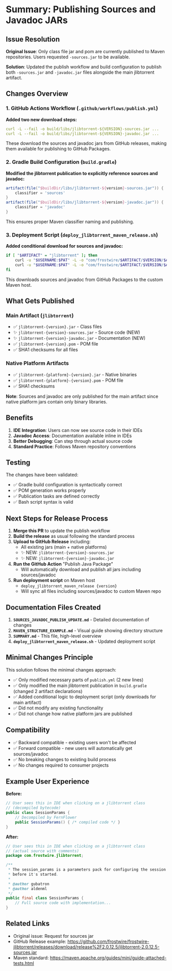 # Summary: Publishing Sources and Javadoc JARs

## Issue Resolution

**Original Issue**: Only class file jar and pom are currently published to Maven repositories. Users requested `-sources.jar` to be available.

**Solution**: Updated the publish workflow and build configuration to publish both `-sources.jar` and `-javadoc.jar` files alongside the main jlibtorrent artifact.

## Changes Overview

### 1. GitHub Actions Workflow (`.github/workflows/publish.yml`)

**Added two new download steps:**
```yaml
curl -L --fail -o build/libs/jlibtorrent-${VERSION}-sources.jar ...
curl -L --fail -o build/libs/jlibtorrent-${VERSION}-javadoc.jar ...
```

These download the sources and javadoc jars from GitHub releases, making them available for publishing to GitHub Packages.

### 2. Gradle Build Configuration (`build.gradle`)

**Modified the jlibtorrent publication to explicitly reference sources and javadoc:**
```gradle
artifact(file("$buildDir/libs/jlibtorrent-${version}-sources.jar")) {
    classifier = 'sources'
}
artifact(file("$buildDir/libs/jlibtorrent-${version}-javadoc.jar")) {
    classifier = 'javadoc'
}
```

This ensures proper Maven classifier naming and publishing.

### 3. Deployment Script (`deploy_jlibtorrent_maven_release.sh`)

**Added conditional download for sources and javadoc:**
```bash
if [ "$ARTIFACT" = "jlibtorrent" ]; then
    curl -u "$USERNAME:$PAT" -L -o "com/frostwire/$ARTIFACT/$VERSION/$ARTIFACT-$VERSION-sources.jar" ...
    curl -u "$USERNAME:$PAT" -L -o "com/frostwire/$ARTIFACT/$VERSION/$ARTIFACT-$VERSION-javadoc.jar" ...
fi
```

This downloads sources and javadoc from GitHub Packages to the custom Maven host.

## What Gets Published

### Main Artifact (`jlibtorrent`)
- ✅ `jlibtorrent-{version}.jar` - Class files
- ✨ `jlibtorrent-{version}-sources.jar` - Source code (NEW)
- ✨ `jlibtorrent-{version}-javadoc.jar` - Documentation (NEW)
- ✅ `jlibtorrent-{version}.pom` - POM file
- ✅ SHA1 checksums for all files

### Native Platform Artifacts
- ✅ `jlibtorrent-{platform}-{version}.jar` - Native binaries
- ✅ `jlibtorrent-{platform}-{version}.pom` - POM file
- ✅ SHA1 checksums

**Note**: Sources and javadoc are only published for the main artifact since native platform jars contain only binary libraries.

## Benefits

1. **IDE Integration**: Users can now see source code in their IDEs
2. **Javadoc Access**: Documentation available inline in IDEs
3. **Better Debugging**: Can step through actual source code
4. **Standard Practice**: Follows Maven repository conventions

## Testing

The changes have been validated:
- ✅ Gradle build configuration is syntactically correct
- ✅ POM generation works properly
- ✅ Publication tasks are defined correctly
- ✅ Bash script syntax is valid

## Next Steps for Release Process

1. **Merge this PR** to update the publish workflow
2. **Build the release** as usual following the standard process
3. **Upload to GitHub Release** including:
   - All existing jars (main + native platforms)
   - ✨ NEW: `jlibtorrent-{version}-sources.jar`
   - ✨ NEW: `jlibtorrent-{version}-javadoc.jar`
4. **Run the GitHub Action** "Publish Java Package"
   - Will automatically download and publish all jars including sources/javadoc
5. **Run deployment script** on Maven host
   - `deploy_jlibtorrent_maven_release {version}`
   - Will sync all files including sources/javadoc to custom Maven repo

## Documentation Files Created

1. **`SOURCES_JAVADOC_PUBLISH_UPDATE.md`** - Detailed documentation of changes
2. **`MAVEN_STRUCTURE_EXAMPLE.md`** - Visual guide showing directory structure
3. **`SUMMARY.md`** - This file, high-level overview
4. **`deploy_jlibtorrent_maven_release.sh`** - Updated deployment script

## Minimal Changes Principle

This solution follows the minimal changes approach:
- ✅ Only modified necessary parts of `publish.yml` (2 new lines)
- ✅ Only modified the main jlibtorrent publication in `build.gradle` (changed 2 artifact declarations)
- ✅ Added conditional logic to deployment script (only downloads for main artifact)
- ✅ Did not modify any existing functionality
- ✅ Did not change how native platform jars are published

## Compatibility

- ✅ Backward compatible - existing users won't be affected
- ✅ Forward compatible - new users will automatically get sources/javadoc
- ✅ No breaking changes to existing build process
- ✅ No changes required to consumer projects

## Example User Experience

**Before:**
```java
// User sees this in IDE when clicking on a jlibtorrent class
// (decompiled bytecode)
public class SessionParams {
    // Decompiled by FernFlower
    public SessionParams() { /* compiled code */ }
}
```

**After:**
```java
// User sees this in IDE when clicking on a jlibtorrent class
// (actual source with comments)
package com.frostwire.jlibtorrent;

/**
 * The session_params is a parameters pack for configuring the session
 * before it's started.
 * 
 * @author gubatron
 * @author aldenml
 */
public final class SessionParams {
    // Full source code with implementation...
}
```

## Related Links

- Original issue: Request for sources jar
- GitHub Release example: https://github.com/frostwire/frostwire-jlibtorrent/releases/download/release%2F2.0.12.5/jlibtorrent-2.0.12.5-sources.jar
- Maven standard: https://maven.apache.org/guides/mini/guide-attached-tests.html
